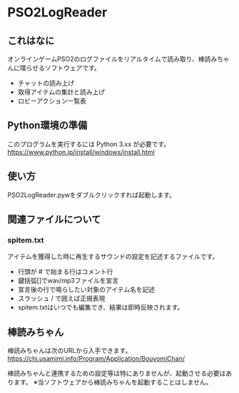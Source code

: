 # PSO2LogReader

## これはなに

オンラインゲームPSO2のログファイルをリアルタイムで読み取り、棒読みちゃんに喋らせるソフトウェアです。

+ チャットの読み上げ
+ 取得アイテムの集計と読み上げ
+ ロビーアクション一覧表

## Python環境の準備

このプログラムを実行するには Python 3.xx が必要です。
<https://www.python.jp/install/windows/install.html>

## 使い方

PSO2LogReader.pywをダブルクリックすれば起動します。

## 関連ファイルについて

### spitem.txt

アイテムを獲得した時に再生するサウンドの設定を記述するファイルです。

+ 行頭が # で始まる行はコメント行
+ 鍵括弧[]でwav/mp3ファイルを宣言
+ 宣言後の行で鳴らしたい対象のアイテム名を記述
+ スラッシュ / で囲えば正規表現
+ spitem.txtはいつでも編集でき、結果は即時反映されます。

## 棒読みちゃん

棒読みちゃんは次のURLから入手できます。
<https://chi.usamimi.info/Program/Application/BouyomiChan/>

棒読みちゃんと連携するための設定等は特にありませんが、起動させる必要はあります。
※当ソフトウェアから棒読みちゃんを起動することはしません。
